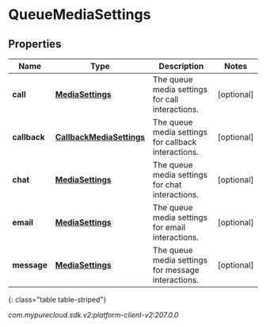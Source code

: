 # QueueMediaSettings


## Properties

| Name | Type | Description | Notes |
| ------------ | ------------- | ------------- | ------------- |
| **call** | [**MediaSettings**](MediaSettings) | The queue media settings for call interactions. |  [optional] |
| **callback** | [**CallbackMediaSettings**](CallbackMediaSettings) | The queue media settings for callback interactions. |  [optional] |
| **chat** | [**MediaSettings**](MediaSettings) | The queue media settings for chat interactions. |  [optional] |
| **email** | [**MediaSettings**](MediaSettings) | The queue media settings for email interactions. |  [optional] |
| **message** | [**MediaSettings**](MediaSettings) | The queue media settings for message interactions. |  [optional] |
{: class="table table-striped"}




_com.mypurecloud.sdk.v2:platform-client-v2:207.0.0_
